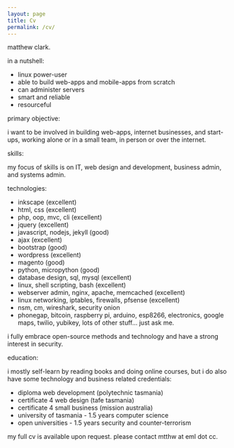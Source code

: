 ```yaml
---
layout: page
title: Cv
permalink: /cv/
---
```



matthew clark. 

in a nutshell:

- linux power-user
- able to build web-apps and mobile-apps from scratch
- can administer servers
- smart and reliable
- resourceful

primary objective:

i want to be involved in building web-apps, internet businesses, and start-ups, working alone or in a small team, in person or over the internet. 

skills:

my focus of skills is on IT, web design and development, business admin, and systems admin. 

technologies:

- inkscape (excellent)
- html, css (excellent)
- php, oop, mvc, cli (excellent)
- jquery (excellent)
- javascript, nodejs, jekyll (good)
- ajax (excellent)
- bootstrap (good)
- wordpress (excellent)
- magento (good)
- python, micropython (good)
- database design, sql, mysql (excellent)
- linux, shell scripting, bash (excellent)
- webserver admin, nginx, apache, memcached (excellent)
- linux networking, iptables, firewalls, pfsense (excellent)
- nsm, cm, wireshark, security onion
- phonegap, bitcoin, raspberry pi, arduino, esp8266, electronics, google maps, twilio, yubikey, lots of other stuff... just ask me. 

i fully embrace open-source methods and technology and have a strong interest in security. 

education:

i mostly self-learn by reading books and doing online courses, but i do also have some technology and business related credentials:

- diploma web development (polytechnic tasmania)
- certificate 4 web design (tafe tasmania)
- certificate 4 small business (mission australia)
- university of tasmania - 1.5 years computer science
- open universities - 1.5 years security and counter-terrorism

my full cv is available upon request. please contact mtthw at eml dot cc.
